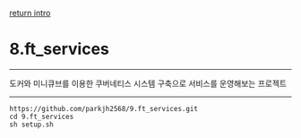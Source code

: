 [return intro](https://github.com/parkjh2568/intro#9-ft_service)

# 8.ft_services

-----
도커와 미니큐브를 이용한 쿠버네티스 시스템 구축으로 서비스를 운영해보는 프로젝트

-----
```
https://github.com/parkjh2568/9.ft_services.git
cd 9.ft_services
sh setup.sh
```
